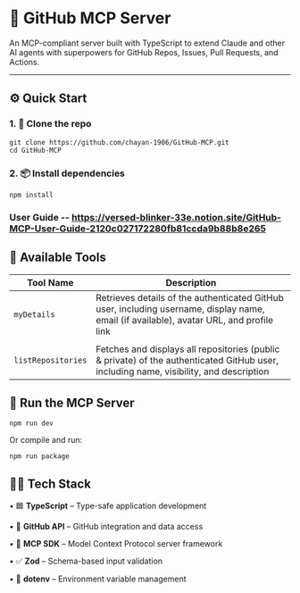 # 🚀 GitHub MCP Server

An MCP-compliant server built with TypeScript to extend Claude and other AI agents with superpowers for GitHub Repos, Issues, Pull Requests, and Actions.

---

## ⚙️ Quick Start

### 1. 📁 Clone the repo

```
git clone https://github.com/chayan-1906/GitHub-MCP.git
cd GitHub-MCP
```

### 2. 📦 Install dependencies

```
npm install
```

### User Guide -- https://versed-blinker-33e.notion.site/GitHub-MCP-User-Guide-2120c027172280fb81ccda9b88b8e265

## 🧰 Available Tools

| Tool Name                           | Description                                                                                                                              |
|-------------------------------------|------------------------------------------------------------------------------------------------------------------------------------------| 
| `myDetails`                         | Retrieves details of the authenticated GitHub user, including username, display name, email (if available), avatar URL, and profile link |
|                                     |                                                                                                                                          |
| `listRepositories`                  | Fetches and displays all repositories (public & private) of the authenticated GitHub user, including name, visibility, and description   |

## 🧪 Run the MCP Server

```
npm run dev
```

Or compile and run:

```
npm run package
```

## 👨‍💻 Tech Stack

• 🟦 **TypeScript** – Type-safe application development

• 📄 **GitHub API** – GitHub integration and data access

• 🧠 **MCP SDK** – Model Context Protocol server framework

• ✅ **Zod** – Schema-based input validation

• 🌱 **dotenv** – Environment variable management
